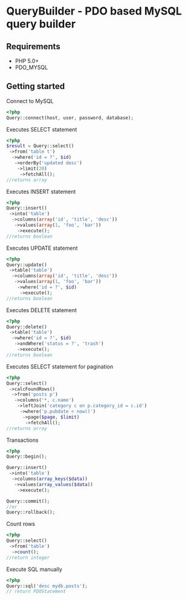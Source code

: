 QueryBuilder - PDO based MySQL query builder
============================================

Requirements
------------

* PHP 5.0+
* PDO_MYSQL

Getting started
---------------

Connect to MySQL

``` php
<?php
Query::connect(host, user, password, database);
```

Executes SELECT statement

``` php
<?php
$result = Query::select()
 ->from('table t')
  ->where('id = ?', $id)
   ->orderBy('updated desc')
    ->limit(20)
     ->fetchAll();
//returns array
```

Executes INSERT statement

``` php
<?php
Query::insert()
 ->into('table')
  ->columns(array('id', 'title', 'desc'))
   ->values(array(1, 'foo', 'bar'))
    ->execute();
//returns boolean
```

Executes UPDATE statement

``` php
<?php
Query::update()
 ->table('table')
  ->columns(array('id', 'title', 'desc'))
   ->values(array(1, 'foo', 'bar'))
    ->where('id = ?', $id)
     ->execute();
//returns boolean
```

Executes DELETE statement

``` php
<?php
Query::delete()
 ->table('table')
  ->where('id = ?', $id)
   ->andWhere('status = ?', 'trash')
    ->execute();
//returns boolean
```

Executes SELECT statement for pagination

``` php
<?php
Query::select()
 ->calcFoundRows()
  ->from('posts p')
   ->columns('*, c.name')
    ->leftJoin('category c on p.category_id = c.id')
     ->where('p.pubdate < now()')
      ->page($page, $limit)
       ->fetchAll();
//returns array
```

Transactions

``` php
<?php
Query::begin();

Query::insert()
 ->into('table')
  ->columns(array_keys($data))
   ->values(array_values($data))
    ->execute();

Query::commit();
//or
Query::rollback();
```

Count rows

``` php
<?php
Query::select()
 ->from('table')
  ->count();
//return integer

```

Execute SQL manually

``` php
<?php
Query::sql('desc mydb.posts');
// return PDOStatement
```
